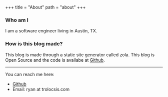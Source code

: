 +++
title = "About"
path = "about"
+++

### Who am I
I am a software engineer living in Austin, TX.

### How is this blog made?

This blog is made through a static site generator called zola. This blog is
Open Source and the code is availabe at
[Github](https://github.com/rphillips/rphillips.github.io).

---

You can reach me here:

- [Github](https://github.com/rphillips)
- Email: ryan at trolocsis.com
